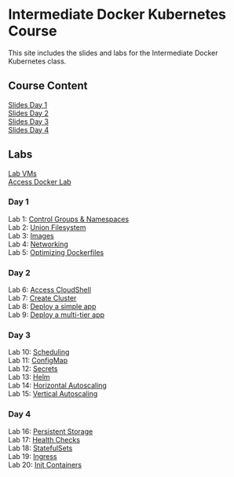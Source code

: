 # Intermediate Docker Kubernetes Course

This site includes the slides and labs for the Intermediate Docker Kubernetes class.

## Course Content   
[Slides Day 1](https://www.dropbox.com/s/wztydysgpt3drkk/Intermediate%20Docker-Kubernetes-day1.pdf?dl=0)   
[Slides Day 2](https://www.dropbox.com/s/s4szyqd0zfbbr5m/Intermediate%20Docker-Kubernetes-day2.pdf?dl=0)   
[Slides Day 3](https://www.dropbox.com/s/vlh7furgk1njqti/Intermediate%20Docker-Kubernetes-day3.pdf?dl=0)   
[Slides Day 4](https://www.dropbox.com/s/0n86jcjvtonrsfy/Intermediate%20Docker-Kubernetes-day4.pdf?dl=0)

## Labs
[Lab VMs](https://docs.google.com/spreadsheets/d/1hqMfSpDqjohHlOX_bwkYhIvntLVW6E8ktLa3uQLHL7k/edit?usp=sharing)   
[Access Docker Lab](labs/access_docker/)   

### Day 1 
Lab 1: [Control Groups & Namespaces](labs/cgroups-namespaces/)   
Lab 2: [Union Filesystem](labs/union-filesystem/)   
Lab 3: [Images](labs/images/)   
Lab 4: [Networking](labs/networking/)   
Lab 5: [Optimizing Dockerfiles](labs/adv-dockerfile/)   

### Day 2   
Lab 6: [Access CloudShell](labs/lab-setup)   
Lab 7: [Create Cluster](labs/eks)   
Lab 8: [Deploy a simple app](labs/pods)   
Lab 9: [Deploy a multi-tier app](labs/deployments)   

### Day 3   
Lab 10: [Scheduling](labs/scheduling)   
Lab 11: [ConfigMap](labs/configmap)   
Lab 12: [Secrets](labs/secrets)   
Lab 13: [Helm](labs/helm)   
Lab 14: [Horizontal Autoscaling](labs/hpa)   
Lab 15: [Vertical Autoscaling](labs/vpa)   

### Day 4   
Lab 16: [Persistent Storage](labs/persistent-storage)   
Lab 17: [Health Checks](labs/health-checks)   
Lab 18: [StatefulSets](labs/stateful)   
Lab 19: [Ingress](labs/ingress)   
Lab 20: [Init Containers](labs/init)   
